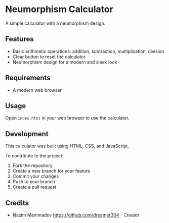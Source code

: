 # Neumorphism Calculator

A simple calculator with a neumorphism design.

## Features

- Basic arithmetic operations: addition, subtraction, multiplication, division
- Clear button to reset the calculator
- Neumorphism design for a modern and sleek look

## Requirements

- A modern web browser

## Usage

Open `index.html` in your web browser to use the calculator.

## Development

This calculator was built using HTML, CSS, and JavaScript.

To contribute to the project:

1. Fork the repository
2. Create a new branch for your feature
3. Commit your changes
4. Push to your branch
5. Create a pull request

## Credits

- Nazim Mammadov https://github.com/dreamer304 - Creator

